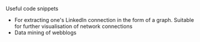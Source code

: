 Useful code snippets
- For extracting one's LinkedIn connection in the form of a graph. Suitable for further visualisation of network connections
- Data mining of webblogs
